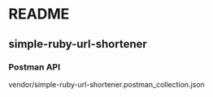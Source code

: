 # README

## simple-ruby-url-shortener

### Postman API

vendor/simple-ruby-url-shortener.postman_collection.json
